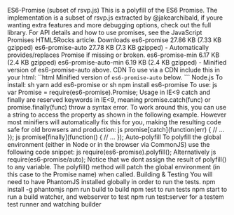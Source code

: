 ES6-Promise (subset of rsvp.js) This is a polyfill of the ES6 Promise. The implementation is a subset of rsvp.js extracted by @jakearchibald, if youre wanting extra features and more debugging options, check out the full library. For API details and how to use promises, see the JavaScript Promises HTML5Rocks article. Downloads es6-promise 27.86 KB (7.33 KB gzipped) es6-promise-auto 27.78 KB (7.3 KB gzipped) - Automatically provides/replaces Promise if missing or broken. es6-promise-min 6.17 KB (2.4 KB gzipped) es6-promise-auto-min 6.19 KB (2.4 KB gzipped) - Minified version of es6-promise-auto above. CDN To use via a CDN include this in your html: ``html <!-- Automatically provides/replacesPromise` if missing or broken. --> Minified version of `es6-promise-auto` below. ``` Node.js To install: sh yarn add es6-promise or sh npm install es6-promise To use: js var Promise = require(es6-promise).Promise; Usage in IE<9 catch and finally are reserved keywords in IE<9, meaning promise.catch(func) or promise.finally(func) throw a syntax error. To work around this, you can use a string to access the property as shown in the following example. However most minifiers will automatically fix this for you, making the resulting code safe for old browsers and production: js promise[catch](function(err) { // ... }); js promise[finally](function() { // ... }); Auto-polyfill To polyfill the global environment (either in Node or in the browser via CommonJS) use the following code snippet: js require(es6-promise).polyfill(); Alternatively js require(es6-promise/auto); Notice that we dont assign the result of polyfill() to any variable. The polyfill() method will patch the global environment (in this case to the Promise name) when called. Building & Testing You will need to have PhantomJS installed globally in order to run the tests. npm install -g phantomjs npm run build to build npm test to run tests npm start to run a build watcher, and webserver to test npm run test:server for a testem test runner and watching builder